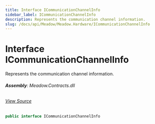 ```yaml
---
title: Interface ICommunicationChannelInfo
sidebar_label: ICommunicationChannelInfo
description: Represents the communication channel information.
slug: /docs/api/Meadow/Meadow.Hardware/ICommunicationChannelInfo
---
```

# Interface ICommunicationChannelInfo
Represents the communication channel information.

###### **Assembly**: Meadow.Contracts.dll
###### [View Source](https://github.com/WildernessLabs/Meadow.Contracts.git/blob/develop/Source/Meadow.Contracts/Hardware/Contracts/ChannelInfos/ICommunicationChannelInfo.cs#L6)
```csharp title="Declaration"
public interface ICommunicationChannelInfo
```

